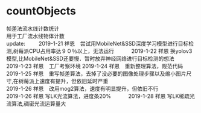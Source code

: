 # countObjects  
  帧差法流水线计数统计   
  用于工厂流水线物体计数   
  update:  　　
  2019-1-21 祥恩　尝试用MobileNet&SSD深度学习模型进行目标检测,树莓派CPU占用率达９０％以上，无法运行　　　
  2019-1-22 祥恩  换yolov3模型,比MobileNet&SSD还要慢．暂时放弃神经网络进行目标检测的想法　　
  2019-1-23 祥恩　工厂考察环境
  2019-1-24 祥恩　重新整理算法，规范代码   
  2019-1-25 祥恩　重写帧差算法，去掉了没必要的图像处理步骤以及缩小图片尺寸,在树莓派上速度有提升，但依旧延时严重     
  2019-1-26 祥恩　改用mog2算法，速度有明显提升，但依旧不行    
  2019-1-26 祥恩  写LK光流算法，进度条20%　　　
  2019-1-28 祥恩  写LK稀疏光流算法,稠密光流运算量大
